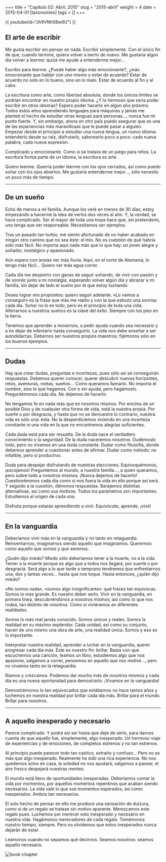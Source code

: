 +++
title = "Capítulo 02: Abril, 2015"
slug = "2015-abril"
weight = 4
date = 2015-04-01
[taxonomies]
tags = []
+++

{{ youtube(id="Jh9VNh58w6U") }}

## El arte de escribir

Me gusta escribir sin pensar en nada. Escribir simplemente. Con el único fin de que, cuando termine, quiera volver a leerlo de nuevo. Me gustaría algún día volver a leerme: quizá me ayude a entenderme mejor…

Escribo para leerme. ¿Puede haber algo más emocionante?, ¿más emocionante que hablar con uno mismo y estar de acuerdo? Estar de acuerdo no solo en lo bueno, sino en lo malo. Estar de acuerdo al fin y al cabo.

La escritura como arte, como libertad absoluta, donde los únicos límites se podrían encontrar en nuestro propio idioma. ¿Y lo hermoso que sería poder escribir en otros idiomas? Espero poder hacerlo en algún año próximo. Todos estos años aprendiendo lenguajes para máquinas y jamás me planteé el hecho de estudiar otras lenguas para personas…, nunca fue mi punto fuerte. Y, sin embargo, ahora en otro país puedo asegurar que es una de las experiencias más maravillosas que le puede pasar a alguien. Empezar desde el principio a estudiar una nueva lengua, un nuevo idioma: entenderlo desde su raíz, disfrutarlo, saborearlo poco a poco: cada nueva palabra, cada nueva expresión.

Complicado y emocionante. Como si se tratara de un juego para niños. La escritura forma parte de un idioma, la escritura es arte.

Quiero leerme. Querría poder leerme con los ojos cerrados, así como puedo soñar con los ojos abiertos. Me gustaría entenderme mejor…, sólo necesito un poco más de tiempo. 

--- 

## De un sueño

Echo de menos a mi familia. Aunque los veré en menos de 30 días, estoy empezando a hacerme la idea de verlos dos veces al año. Y, la verdad, se hace complicado. Ser el mayor de toda una tropa hace que, sin pretenderlo, uno tenga que ser responsable. Necesitamos ser ejemplos.

Tras un pasado tan turbio, me siento afortunado de no haber acabado en ningún otro camino que no sea éste: el mío. No es cuestión de qué habría sido más fácil. No importa aquí nada más que lo que hay: un joven alegre y soñador, nostálgico y apasionado.

Aún espero con ansias ver más lluvia. Aquí, en el norte de Alemania, lo tengo más fácil… Quiero ver más agua correr.

Cada día me despierto con ganas de seguir soñando, de vivir con pasión y de sonreír junto a mi nostalgia, esperando volver algún día y abrazar a mi familia, sin dejar de lado el sueño por el que estoy luchando.

Deseo lograr mis propósitos: quiero seguir adelante. «Lo vamos a conseguir» es la frase que más me repito y con la que esbozo una sonrisa cada día. Soñar no lo es todo, pero es el principio de toda una vida. Aferrarnos a nuestros sueños es la clave del éxito. Siempre con los pies en la tierra.

Tenemos que aprender a movernos, a pedir ayuda cuando sea necesario y a no dejar de intentarlo hasta conseguirlo. La vida nos debe enseñar a ser autodidactas. Debemos ser nuestros propios maestros; fijémonos sólo en los buenos ejemplos.

--- 

## Dudas

Hay que crear dudas, preguntas e incertezas, pues sólo así se conseguirán respuestas. Debemos querer conocer, querer descubrir nuevos horizontes, retos, aventuras, metas, sueños… Como queramos llamarlo. No importa el nombre, sino lo que hagamos. Con o sin ayuda, pero hagámoslo. Preguntémonos cada día. No dejemos de hacerlo.

No tengamos fe en nada más que en nosotros mismos. Por encima de un posible Dios y de cualquier otra forma de vida, está la nuestra propia. Por suerte o por desgracia, y hasta que no se demuestre lo contrario, nuestra vida es sólo una: ésta. No la desperdiciemos viviendo en una incerteza constante ni una vida en la que no encontremos alegrías suficientes.

Cada duda está para ser resuelta. De la duda nace el verdadero conocimiento y la seguridad. De la duda naceremos nosotros. Dudémoslo todo, pero no vivamos en una duda constante. Dudar como filosofía, donde debemos aprender a cuestionar antes de afirmar. Dudar como método: no infalible, pero sí productivo.

Duda para despejar disfrutando de nuestras elecciones. Equivoquémonos, ¡escojamos! Preguntemos al mundo, a nuestra familia…, a quien queramos, pero sobre todo a nosotros mismos. ¡Nunca dejemos de hacerlo! Cuestionémonos cada día como si nos fuera la vida en ello porque así será. Y seguido a la cuestión, démonos respuestas. Barajemos  distintas alternativas, así como sus motivos. Todos los parámetros son importantes. Estudiemos el origen de cada una.

Disfruta porque estarás aprendiendo a vivir. Equivócate, aprende, ¡vive!

---

## En la vanguardia

Deberíamos vivir más en la vanguardia y no tanto en retaguardia. Reinventarnos, imaginarnos siendo aquello que imaginamos. Querernos como aquello que somos y que seremos.

¿Quién dijo miedo? Miedo sólo deberíamos tener a la muerte, no a la vida. Temer a la muerte porque es algo que a todos nos llegará, por suerte o por desgracia. Será algo a lo que tarde o temprano tendremos que enfrentarnos una, dos y tantas veces… hasta que nos toque. Hasta entonces, ¿quién dijo miedo?

«No somos nada», «somos algo insignificante»: qué frases tan equívocas. Somos lo más grande. Es nuestro deber serlo. Vivir en la vanguardia, en primera línea, descubriéndonos a nosotros mismos, así como lo que nos rodea, tan distinto de nosotros. Como si viviéramos en diferentes realidades.

Somos lo más real jamás conocido. Somos únicos y reales. Somos la realidad en su máximo explendor. Cada unidad, así como su conjunto, hacen de uno mismo una obra de arte, una realidad única. Somos y eso es lo importante.

Interpretar nuestra realidad, aprender a luchar en la vanguardia, querer progresar cada día más. Éste es nuestro fin: brillar. Basta con que escuchemos una canción, leamos un libro, estudiemos algo que nos apasione, salgamos a correr, pensemos en aquello que nos motive…, pero no vivamos tanto en la retaguardia.

Riamos y crezcamos. Podemos dar mucho más de nosotros mismos y cada día es una nueva oportunidad para demostrarlo. ¡Vivamos en la vanguardia!

Demostrémonos lo tan equivocados que estábamos no hace tantos años y luchemos en nuestra realidad por brillar cada día más. Brillar para el mundo. Brillar para nosotros.

---

## A aquello inesperado y necesario

Parece complicado. Y podrá así ser hasta que deje de serlo, para darnos cuenta de que aquello fue, simplemente, algo inesperado. Un hermoso viaje de experiencias y de emociones, de completos estrenos y no tan estrenos.

Al principio puede parecer todo tan caótico, extraño y confuso… Pero no es más que algo inesperado. Realmente ha sido una rica experiencia. No nos quedemos solos en casa, la soledad no nos ayudará; salgamos a pasear, el aire fresco despejará nuestras mentes.

El mundo está lleno de oportunidades inesperadas. Deberíamos contar la vida por momentos, por aquellos momentos repentinos que acaban siendo necesarios. La vida vale lo que sus momentos esperados, así como inesperados. Ambos tan necesarios.

El solo hecho de pensar en ello me produce una sensación de dulzura, como si de un regalo se tratase sin motivo aparente. Merezcamos este regalo pues. Luchemos por merecer esto inesperado y necesario en nuestra vida. Hagámonos merecedores de cada regalo. Tomémonos nuestro tiempo, siempre. Pero no olvidemos que estos inesperados nunca dejarán de estar.

Leámonos cuando no sepamos qué decirnos. Seamos nosotros: seamos aquello necesario.

![book-chapter](/images/books/oeur/02.jpg)
